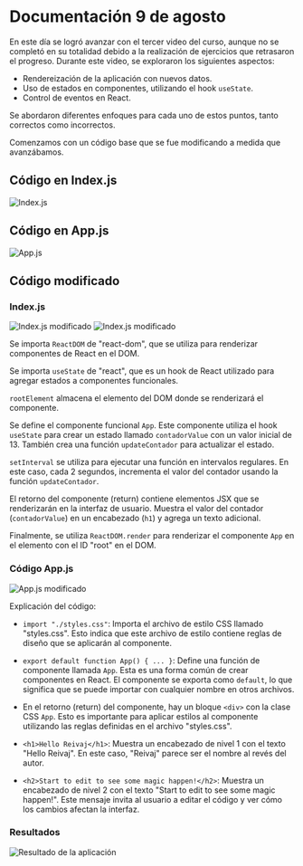 # Documentación 9 de agosto

En este día se logró avanzar con el tercer video del curso, aunque no se completó en su totalidad debido a la realización de ejercicios que retrasaron el progreso. Durante este video, se exploraron los siguientes aspectos:

- Rendereización de la aplicación con nuevos datos.
- Uso de estados en componentes, utilizando el hook `useState`.
- Control de eventos en React.

Se abordaron diferentes enfoques para cada uno de estos puntos, tanto correctos como incorrectos.

Comenzamos con un código base que se fue modificando a medida que avanzábamos.

## Código en Index.js

![Index.js](https://github.com/Reivaq/Practicas/assets/140466947/3fcb60f1-ae51-4751-81b0-2bdbff8b513e)

## Código en App.js

![App.js](https://github.com/Reivaq/Practicas/assets/140466947/d29a9e97-fa54-4f65-83b2-5188578ab1eb)

## Código modificado

### Index.js

![Index.js modificado](https://github.com/Reivaq/Practicas/assets/140466947/2f39d580-3801-4a7d-a27b-b814644640f1)
![Index.js modificado](https://github.com/Reivaq/Practicas/assets/140466947/fb1470db-d79f-4614-91ec-a363303a32ff)

Se importa `ReactDOM` de "react-dom", que se utiliza para renderizar componentes de React en el DOM.

Se importa `useState` de "react", que es un hook de React utilizado para agregar estados a componentes funcionales.

`rootElement` almacena el elemento del DOM donde se renderizará el componente.

Se define el componente funcional `App`. Este componente utiliza el hook `useState` para crear un estado llamado `contadorValue` con un valor inicial de 13. También crea una función `updateContador` para actualizar el estado.

`setInterval` se utiliza para ejecutar una función en intervalos regulares. En este caso, cada 2 segundos, incrementa el valor del contador usando la función `updateContador`.

El retorno del componente (return) contiene elementos JSX que se renderizarán en la interfaz de usuario. Muestra el valor del contador (`contadorValue`) en un encabezado (`h1`) y agrega un texto adicional.

Finalmente, se utiliza `ReactDOM.render` para renderizar el componente `App` en el elemento con el ID "root" en el DOM.

### Código App.js

![App.js modificado](https://github.com/Reivaq/Practicas/assets/140466947/30cfa369-b9a4-41e9-bf7b-25d4c0cbab3c)

Explicación del código:

- `import "./styles.css"`: Importa el archivo de estilo CSS llamado "styles.css". Esto indica que este archivo de estilo contiene reglas de diseño que se aplicarán al componente.

- `export default function App() { ... }`: Define una función de componente llamada `App`. Esta es una forma común de crear componentes en React. El componente se exporta como `default`, lo que significa que se puede importar con cualquier nombre en otros archivos.

- En el retorno (return) del componente, hay un bloque `<div>` con la clase CSS `App`. Esto es importante para aplicar estilos al componente utilizando las reglas definidas en el archivo "styles.css".

- `<h1>Hello Reivaj</h1>`: Muestra un encabezado de nivel 1 con el texto "Hello Reivaj". En este caso, "Reivaj" parece ser el nombre al revés del autor.

- `<h2>Start to edit to see some magic happen!</h2>`: Muestra un encabezado de nivel 2 con el texto "Start to edit to see some magic happen!". Este mensaje invita al usuario a editar el código y ver cómo los cambios afectan la interfaz.

### Resultados

![Resultado de la aplicación](https://github.com/Reivaq/Practicas/assets/140466947/3ab786e5-53f9-4c07-821b-ac7beae45623)
